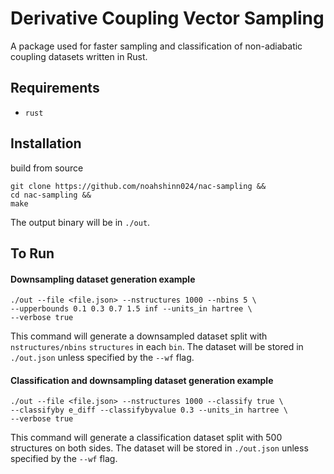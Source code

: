 # Derivative Coupling Vector Sampling
A package used for faster sampling and classification of non-adiabatic coupling datasets written in Rust.

## Requirements
  - `rust`

## Installation
build from source
```
git clone https://github.com/noahshinn024/nac-sampling &&
cd nac-sampling &&
make
```
The output binary will be in `./out`.

## To Run

#### Downsampling dataset generation example
```
./out --file <file.json> --nstructures 1000 --nbins 5 \
--upperbounds 0.1 0.3 0.7 1.5 inf --units_in hartree \
--verbose true
```
This command will generate a downsampled dataset split with `nstructures/nbins` `structures` in each `bin`. The dataset will be stored in `./out.json` unless specified by the `--wf` flag.

#### Classification and downsampling dataset generation example
```
./out --file <file.json> --nstructures 1000 --classify true \
--classifyby e_diff --classifybyvalue 0.3 --units_in hartree \
--verbose true
```
This command will generate a classification dataset split with 500 structures on both sides. The dataset will be stored in `./out.json` unless specified by the `--wf` flag.
